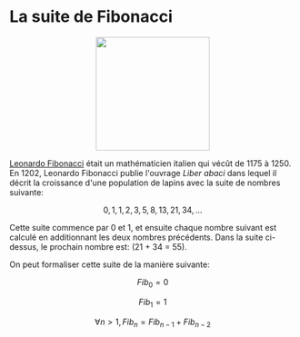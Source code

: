# La suite de Fibonacci

<center>
<img src="/images/Fibonacci2.jpg" width="200">
</center>

[Leonardo Fibonacci](https://fr.wikipedia.org/wiki/Leonardo_Fibonacci) 
était un mathématicien italien qui vécût de 1175 à 1250. En 1202, Leonardo Fibonacci publie l'ouvrage *Liber abaci*
dans lequel il décrit la croissance d'une population de lapins avec la suite de nombres suivante:

$$0, 1, 1, 2, 3, 5, 8, 13, 21, 34, \dots$$

Cette suite commence par 0 et 1, et ensuite chaque nombre suivant est calculé en additionnant les deux nombres précédents.
Dans la suite ci-dessus, le prochain nombre est: \(21 + 34 = 55\).

On peut formaliser cette suite de la manière suivante:

$$ Fib_0 = 0 $$

$$ Fib_1 = 1 $$  

$$ \forall n > 1, Fib_n = Fib_{n-1} + Fib_{n-2} $$

